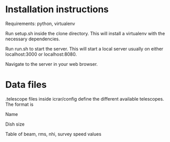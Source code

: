 Installation instructions
=========================
Requirements: python, virtualenv

Run setup.sh inside the clone directory. This will install a virtualenv with the necessary dependencies.

Run run.sh to start the server. This will start a local server usually on either localhost:3000 or localhost:8080.

Navigate to the server in your web browser.

Data files
==========
.telescope files inside icrar/config define the different available telescopes. The format is

Name

Dish size

Table of beam, rms, nhi, survey speed values
